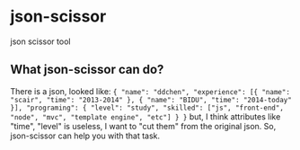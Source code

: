 json-scissor
===================================  
json scissor tool

What json-scissor can do?
-----------------------------------

There is a json, looked like:
`
{
	"name": "ddchen",
	"experience": [{
		"name": "scair",
		"time": "2013-2014"
	}, {
		"name": "BIDU",
		"time": "2014-today"
	}],
	"programing": {
		"level": "study",
		"skilled": ["js", "front-end", "node", "mvc", "template engine", "etc"]
	}
}
`
but, I think attributes like "time", "level" is useless, I want to "cut them" from the original json.
So, json-scissor can help you with that task.

